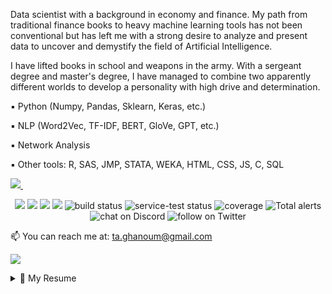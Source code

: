 <p align='left'>
Data scientist with a background in economy and finance. My path from traditional finance books to heavy machine learning tools has not been conventional but has left me with a strong desire to analyze and present data to uncover and demystify the field of Artificial Intelligence.

I have lifted books in school and weapons in the army. With a sergeant degree and master's degree, I have managed to combine two apparently different worlds to develop a personality with high drive and determination.

▪️ Python (Numpy, Pandas, Sklearn, Keras, etc.)

▪️ NLP (Word2Vec, TF-IDF, BERT, GloVe, GPT, etc.)

▪️ Network Analysis

▪️ Other tools: R, SAS, JMP, STATA, WEKA, HTML, CSS, JS, C, SQL
</p>
 
<p align='left'>
  <a href="https://www.linkedin.com/in/tarekghanoum/">
    <img src="https://img.shields.io/badge/linkedin-%230077B5.svg?&style=for-the-badge&logo=linkedin&logoColor=white" />
  </a>&nbsp;&nbsp;
<p align='left'>


<p align="center">
    <a alt="Contributors">
        <img src="https://img.shields.io/github/contributors/badges/shields" /></a>
    <a alt="Backers on Open Collective">
        <img src="https://img.shields.io/opencollective/backers/shields" /></a>
    <a alt="Sponsors on Open Collective">
        <img src="https://img.shields.io/opencollective/sponsors/shields" /></a>
    <a alt="Activity">
        <img src="https://img.shields.io/github/commit-activity/m/badges/shields" /></a>
    <a>
        <img src="https://img.shields.io/circleci/project/github/badges/shields/master" alt="build status"></a>
    <a>
        <img src="https://img.shields.io/circleci/project/github/badges/daily-tests?label=service%20tests"
            alt="service-test status"></a>
    <a>
        <img src="https://img.shields.io/coveralls/github/badges/shields"
            alt="coverage"></a>
    <a>
        <img src="https://img.shields.io/lgtm/alerts/g/badges/shields"
            alt="Total alerts"/></a>
    <a>
        <img src="https://img.shields.io/discord/308323056592486420?logo=discord"
            alt="chat on Discord"></a>
    <a>
        <img src="https://img.shields.io/twitter/follow/shields_io?style=social&logo=twitter"
            alt="follow on Twitter"></a>
</p>

    
  📫 You can reach me at: <a href='mailto: ta.ghanoum@gmail.com'>ta.ghanoum@gmail.com</a>
</p>

<p align='left'>
  <a href="#"><img src="https://badges.pufler.dev/visits/sg-tarek/sg-tarek"></a>
</p>

<details>
  <summary>📃 My Resume</summary>

## Education

- 📖 **MSc(Econ.) in Applied Economics and Finance**\
📆 2019 - 2021\
📍 **Copenhagen Business School** - Copenhagen, Denmark


- 📖 **BSc in Business Administration and Management**\
📆 2016 - 2019\
📍 **Copenhagen Business School** - Copenhagen, Denmark
  
- 📖 **Sergeant**\
📆 2013 - 2014\
📍 **Royal Danish Army** - Copenhagen, Denmark

## Experience
- 👨‍💻 **IT Consultant**\
📆 2021 - \
📍 **Deloitte* - Copenhagen, Denmark
  
- 👨‍💻 **Data Analyst**\
📆 2019 - 2021\
📍 **Danish Agency for Labour Market and Recruitment* - Copenhagen, Denmark
  
- 👨‍💻 **Instructor in statistics**\
📆 2017 - 2021\
📍 **Copenhagen Business School* - Copenhagen, Denmark
